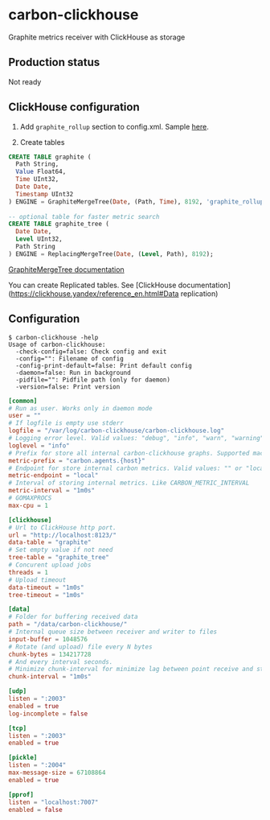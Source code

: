 # carbon-clickhouse
Graphite metrics receiver with ClickHouse as storage

## Production status
Not ready

## ClickHouse configuration

1. Add `graphite_rollup` section to config.xml. Sample [here](https://github.com/yandex/ClickHouse/blob/master/dbms/src/Server/config.xml#L168).

2. Create tables
```sql
CREATE TABLE graphite ( 
  Path String,  
  Value Float64,  
  Time UInt32,  
  Date Date,  
  Timestamp UInt32
) ENGINE = GraphiteMergeTree(Date, (Path, Time), 8192, 'graphite_rollup');
 
-- optional table for faster metric search
CREATE TABLE graphite_tree (
  Date Date,  
  Level UInt32,  
  Path String
) ENGINE = ReplacingMergeTree(Date, (Level, Path), 8192);
```

[GraphiteMergeTree documentation](https://github.com/yandex/ClickHouse/blob/master/dbms/include/DB/DataStreams/GraphiteRollupSortedBlockInputStream.h)

You can create Replicated tables. See [ClickHouse documentation](https://clickhouse.yandex/reference_en.html#Data replication)

## Configuration
```
$ carbon-clickhouse -help
Usage of carbon-clickhouse:
  -check-config=false: Check config and exit
  -config="": Filename of config
  -config-print-default=false: Print default config
  -daemon=false: Run in background
  -pidfile="": Pidfile path (only for daemon)
  -version=false: Print version
```

```toml
[common]
# Run as user. Works only in daemon mode
user = ""
# If logfile is empty use stderr
logfile = "/var/log/carbon-clickhouse/carbon-clickhouse.log"
# Logging error level. Valid values: "debug", "info", "warn", "warning", "error"
loglevel = "info"
# Prefix for store all internal carbon-clickhouse graphs. Supported macroses: {host}
metric-prefix = "carbon.agents.{host}"
# Endpoint for store internal carbon metrics. Valid values: "" or "local", "tcp://host:port", "udp://host:port"
metric-endpoint = "local"
# Interval of storing internal metrics. Like CARBON_METRIC_INTERVAL
metric-interval = "1m0s"
# GOMAXPROCS
max-cpu = 1

[clickhouse]
# Url to ClickHouse http port. 
url = "http://localhost:8123/"
data-table = "graphite"
# Set empty value if not need
tree-table = "graphite_tree"
# Concurent upload jobs
threads = 1
# Upload timeout
data-timeout = "1m0s"
tree-timeout = "1m0s"

[data]
# Folder for buffering received data
path = "/data/carbon-clickhouse/"
# Internal queue size between receiver and writer to files
input-buffer = 1048576
# Rotate (and upload) file every N bytes
chunk-bytes = 134217728
# And every interval seconds.
# Minimize chunk-interval for minimize lag between point receive and store
chunk-interval = "1m0s"

[udp]
listen = ":2003"
enabled = true
log-incomplete = false

[tcp]
listen = ":2003"
enabled = true

[pickle]
listen = ":2004"
max-message-size = 67108864
enabled = true

[pprof]
listen = "localhost:7007"
enabled = false
```
